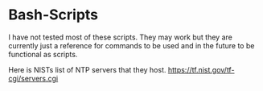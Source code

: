 # Bash-Scripts

I have not tested most of these scripts. They may work but they are currently just a reference for commands to be used and in the future to be functional as scripts.

Here is NISTs list of NTP servers that they host. https://tf.nist.gov/tf-cgi/servers.cgi
